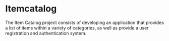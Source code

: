 # Itemcatalog
The Item Catalog project consists of developing an application that provides a list of items within a variety of categories, as well as provide a user registration and authentication system.
